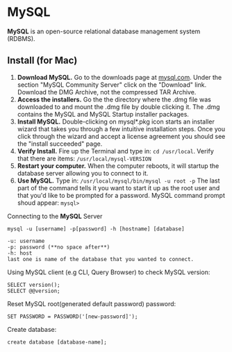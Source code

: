 # MySQL

**MySQL** is an open-source relational database management system (RDBMS).

## Install (for Mac)

1. **Download MySQL.** Go to the downloads page at [mysql.com](http://dev.mysql.com/downloads/). Under the section "MySQL Community Server" click on the "Download" link. Download the DMG Archive, not the compressed TAR Archive.
2. **Access the installers.** Go the the directory where the .dmg file was downloaded to and mount the .dmg file by double clicking it. The .dmg contains the MySQL and MySQL Startup installer packages.
3. **Install MySQL.** Double-clicking on mysql*.pkg icon starts an installer wizard that takes you through a few intuitive installation steps. Once you click through the wizard and accept a license agreement you should see the "install succeeded" page.
4. **Verify Install.** Fire up the Terminal and type in: `cd /usr/local`. Verify that there are items: `/usr/local/mysql-VERSION`
5. **Restart your computer.** When the computer reboots, it will startup the database server allowing you to connect to it.
6. **Use MySQL.** Type in: `/usr/local/mysql/bin/mysql -u root -p` The last part of the command tells it you want to start it up as the root user and that you'd like to be prompted for a password. MySQL command prompt shoud appear: `mysql>`

Connecting to the **MySQL** Server

    mysql -u [username] -p[password] -h [hostname] [database] 

    -u: username
    -p: password (**no space after**)
    -h: host
    last one is name of the database that you wanted to connect.

Using MySQL client (e.g CLI, Query Browser) to check MySQL version:
    
    SELECT version();
    SELECT @@version;

Reset MySQL root(generated default password) password:

    SET PASSWORD = PASSWORD('[new-password]');

Create database:

    create database [database-name];
